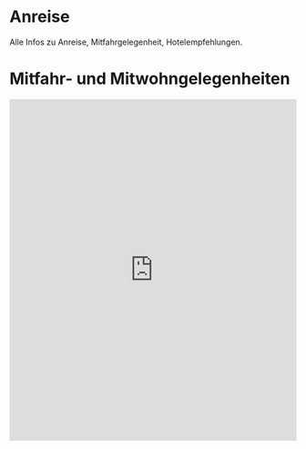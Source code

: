 # Anreise

Alle Infos zu Anreise, Mitfahrgelegenheit, Hotelempfehlungen.

# Mitfahr- und Mitwohngelegenheiten

<iframe name="embed_readwrite" src="https://pad.cogneon.io/p/loscon24marktplatz?showControls=true&showChat=true&showLineNumbers=true&useMonospaceFont=false" width="100%" height="600" frameborder="0"></iframe>